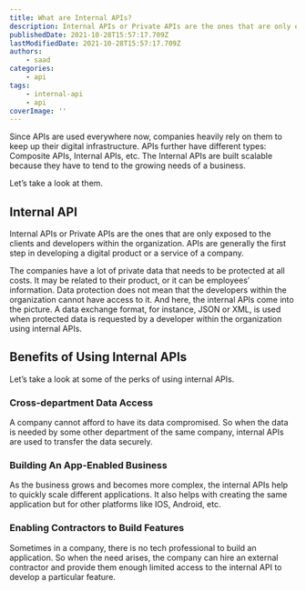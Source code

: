 ```yaml
---
title: What are Internal APIs?
description: Internal APIs or Private APIs are the ones that are only exposed to the clients and developers within the organization.
publishedDate: 2021-10-28T15:57:17.709Z
lastModifiedDate: 2021-10-28T15:57:17.709Z
authors:
    - saad
categories:
    - api
tags:
    - internal-api
    - api
coverImage: ''
---
```


<Lead>
	Since APIs are used everywhere now, companies heavily rely on them to keep
	up their digital infrastructure. APIs further have different types:
	Composite APIs, Internal APIs, etc. The Internal APIs are built scalable
	because they have to tend to the growing needs of a business.
</Lead>

Let’s take a look at them.

## Internal API

Internal APIs or Private APIs are the ones that are only exposed to the clients and developers within the organization. APIs are generally the first step in developing a digital product or a service of a company.

The companies have a lot of private data that needs to be protected at all costs. It may be related to their product, or it can be employees’ information. Data protection does not mean that the developers within the organization cannot have access to it. And here, the internal APIs come into the picture. A data exchange format, for instance, JSON or XML, is used when protected data is requested by a developer within the organization using internal APIs.

## Benefits of Using Internal APIs

Let’s take a look at some of the perks of using internal APIs.

### Cross-department Data Access

A company cannot afford to have its data compromised. So when the data is needed by some other department of the same company, internal APIs are used to transfer the data securely.

### Building An App-Enabled Business

As the business grows and becomes more complex, the internal APIs help to quickly scale different applications. It also helps with creating the same application but for other platforms like IOS, Android, etc.

### Enabling Contractors to Build Features

Sometimes in a company, there is no tech professional to build an application. So when the need arises, the company can hire an external contractor and provide them enough limited access to the internal API to develop a particular feature.
